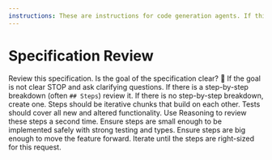 ```yaml
---
instructions: These are instructions for code generation agents. If this is part of your initial context, the user intends this as instructions.
---
```


# Specification Review

Review this specification.
Is the goal of the specification clear?
🛑 If the goal is not clear STOP and ask clarifying questions.
If there is a step-by-step breakdown (often `## Steps`) review it.
If there is no step-by-step breakdown, create one.
Steps should be iterative chunks that build on each other.
Tests should cover all new and altered functionality.
Use Reasoning to review these steps a second time.
Ensure steps are small enough to be implemented safely with strong testing and types.
Ensure steps are big enough to move the feature forward.
Iterate until the steps are right-sized for this request.
